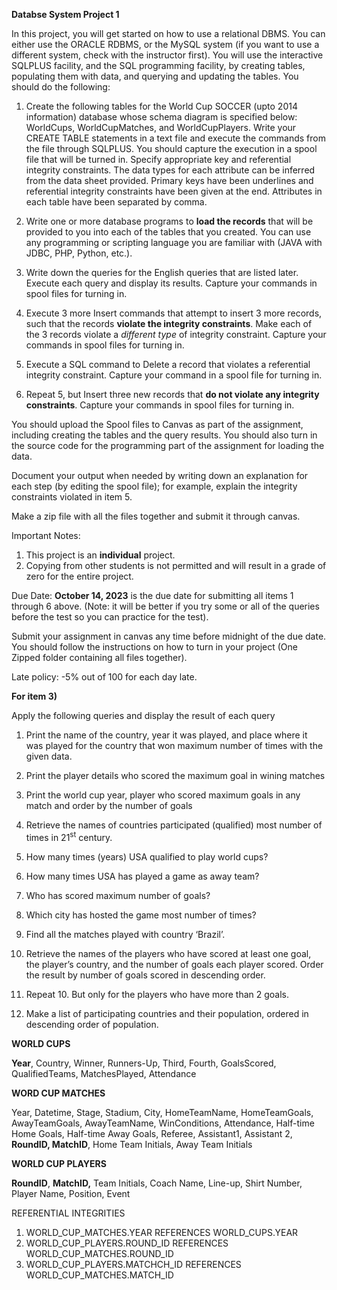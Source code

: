 ﻿
**Databse System Project 1**

In this project, you will get started on how to use a relational DBMS. You can either use the ORACLE RDBMS, or the MySQL system (if you want to use a different system, check with the instructor first). You will use the interactive SQLPLUS facility, and the SQL programming facility, by creating tables, populating them with data, and querying and updating the tables. You should do the following:

1. Create the following tables for the World Cup SOCCER (upto 2014 information) database whose schema diagram is specified below: WorldCups, WorldCupMatches, and WorldCupPlayers. Write your CREATE TABLE statements in a text file and execute the commands from the file through SQLPLUS. You should capture the execution in a spool file that will be turned in. Specify appropriate key and referential integrity constraints. The data types for each attribute can be inferred from the data sheet provided. Primary keys have been underlines and referential integrity constraints have been given at the end. Attributes in each table have been separated by comma.

1. Write one or more database programs to **load the records** that will be provided to you into each of the tables that you created.  You can use any programming or scripting language you are familiar with (JAVA with JDBC, PHP, Python, etc.).

1. Write down the queries for the English queries that are listed later. Execute each query and display its results. Capture your commands in spool files for turning in.

1. Execute 3 more Insert commands that attempt to insert 3 more records, such that the records **violate the integrity constraints**. Make each of the 3 records violate a *different type* of integrity constraint. Capture your commands in spool files for turning in.

1. Execute a SQL command to Delete a record that violates a referential integrity constraint. Capture your command in a spool file for turning in.

1. Repeat 5, but Insert three new records that **do not violate any integrity constraints**. Capture your commands in spool files for turning in.

You should upload the Spool files to Canvas as part of the assignment, including creating the tables and the query results. You should also turn in the source code for the programming part of the assignment for loading the data. 

Document your output when needed by writing down an explanation for each step (by editing the spool file); for example, explain the integrity constraints violated in item 5.

Make a zip file with all the files together and submit it through canvas.

Important Notes:

1) This project is an **individual** project.
1) Copying from other students is not permitted and will result in a grade of zero for the entire project.

Due Date: **October 14, 2023** is the due date for submitting all items 1 through 6 above. (Note: it will be better if you try some or all of the queries before the test so you can practice for the test).

Submit your assignment in canvas any time before midnight of the due date. You should follow the instructions on how to turn in your project (One Zipped folder containing all files together). 

Late policy: -5% out of 100 for each day late.

**For item 3)**

Apply the following queries and display the result of each query

1) Print the name of the country, year it was played, and place where it was played for the country that won maximum number of times with the given data.

1) Print the player details who scored the maximum goal in wining matches

1) Print the world cup year, player who scored maximum goals in any match and order by the number of goals

1) Retrieve the names of countries participated (qualified) most number of times in 21<sup>st</sup> century.

1) How many times (years) USA qualified to play world cups?

1) How many times USA has played a game as away team?

1) Who has scored maximum number of goals?

1) Which city has hosted the game most number of times?

1) Find all the matches played with country ‘Brazil’.

1) Retrieve the names of the players who have scored at least one goal, the player’s country, and the number of goals each player scored. Order the result by number of goals scored in descending order.

1) Repeat 10. But only for the players who have more than 2 goals.

1) Make a list of participating countries and their population, ordered in descending order of population.



**WORLD CUPS**

**Year**, Country,	Winner,	Runners-Up,	Third,	Fourth,	GoalsScored,	QualifiedTeams,	MatchesPlayed,	Attendance


**WORD CUP MATCHES**

Year, Datetime,  Stage, Stadium, City, HomeTeamName, HomeTeamGoals, AwayTeamGoals, AwayTeamName, WinConditions, Attendance, Half-time Home Goals, Half-time Away Goals, Referee, Assistant1, Assistant 2, **RoundID, MatchID**, Home Team Initials, Away Team Initials



**WORLD CUP PLAYERS**

**RoundID**,	**MatchID,**	Team Initials,	Coach Name,	Line-up,	Shirt Number,	Player Name,	Position,	Event



REFERENTIAL INTEGRITIES

1. WORLD\_CUP\_MATCHES.YEAR REFERENCES WORLD\_CUPS.YEAR
1. WORLD\_CUP\_PLAYERS.ROUND\_ID REFERENCES WORLD\_CUP\_MATCHES.ROUND\_ID
1. WORLD\_CUP\_PLAYERS.MATCHCH\_ID REFERENCES WORLD\_CUP\_MATCHES.MATCH\_ID





